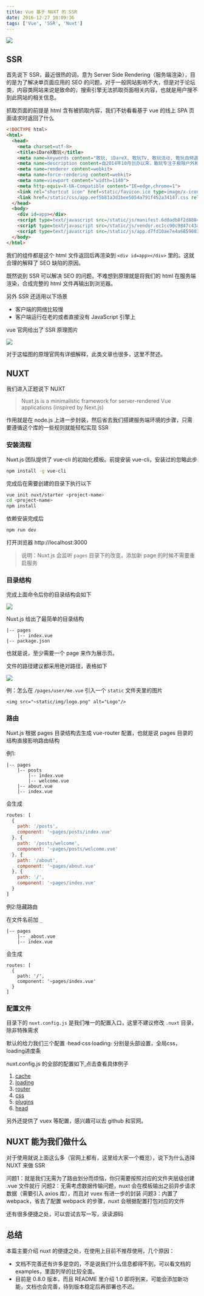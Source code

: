 ```yaml
---
title: Vue 基于 NUXT 的 SSR
date: 2016-12-27 10:09:36
tags: ['Vue', 'SSR', 'Nuxt']
---
```


![](/uploads/vue-nuxt-ssr1.png)

<!--more-->

## SSR

首先说下 SSR，最近很热的词，意为 Server Side Rendering（服务端渲染），目的是为了解决单页面应用的 SEO 的问题，对于一般网站影响不大，但是对于论坛类，内容类网站来说是致命的，搜索引擎无法抓取页面相关内容，也就是用户搜不到此网站的相关信息。

抓取页面的前提是 html 含有被抓取内容，我们不妨看看基于 vue 的线上 SPA 页面请求时返回了什么

```html
<!DOCTYPE html>
<html>
  <head>
    <meta charset=utf-8>
    <title>iDareX敢玩</title>
    <meta name=keywords content="敢玩, iDareX, 敢玩TV, 敢玩活动, 敢玩自频道, 敢玩主题, 户外, 极限运动, 周边游, 探险, 时尚, 新潮, 运动视频, 体育, 新奇, 生活方式, 刺激, 惊险, 户外装备, 达人, 90后">
    <meta name=description content=自2014年10月创办以来，敢玩专注于极限户外和娱乐体育。从顽童、玩具、玩法三个方面，产出更专注于‘玩’的内容，已打造了一系列深受喜爱的娱乐体育真人秀和引爆网络的运动视频。!>
    <meta name=renderer content=webkit>
    <meta name=force-rendering content=webkit>
    <meta name=viewport content="width=1140">
    <meta http-equiv=X-UA-Compatible content="IE=edge,chrome=1">
    <link rel="shortcut icon" href=static/favicon.ico type=image/x-icon>
    <link href=/static/css/app.eef5b81a3d1bee5054a791f452a34147.css rel=stylesheet>
  </head>
  <body>
    <div id=app></div>
    <script type=text/javascript src=/static/js/manifest.6d0adb8f2d8884be1c03.js></script>
    <script type=text/javascript src=/static/js/vendor.ec1cc90c9847c434ba7d.js></script>
    <script type=text/javascript src=/static/js/app.d7fd10ae7e4a68598037.js></script>
  </body>
</html>
```

我们的组件都是这个 html 文件返回后再渲染到 `<div id=app></div>` 里的。这就合理的解释了 SEO 缺陷的原因。

既然说到 SSR 可以解决 SEO 的问题，不难想到原理就是将我们的 html 在服务端渲染，合成完整的 html 文件再输出到浏览器。

另外 SSR 还适用以下场景

* 客户端的网络比较慢
* 客户端运行在老的或者直接没有 JavaScript 引擎上

vue 官网给出了 SSR 原理图片

![](/uploads/vue-nuxt-ssr2.png)

对于这幅图的原理官网有详细解释，此类文章也很多，这里不赘述。

## NUXT

我们进入正题说下 NUXT

> Nuxt.js is a minimalistic framework for server-rendered Vue applications (inspired by Next.js)

作用就是在 node.js 上进一步封装，然后省去我们搭建服务端环境的步骤，只需要遵循这个库的一些规则就能轻松实现 SSR

### 安装流程

Nuxt.js 团队提供了 vue-cli 的初始化模板。前提安装 vue-cli，安装过的忽略此步

```bash
npm install -g vue-cli
```

完成后在需要创建的目录下执行以下

```bash
vue init nuxt/starter <project-name>
cd <project-name>
npm install
```

依赖安装完成后

```bash
npm run dev
```

打开浏览器 http://localhost:3000

> 说明：Nuxt.js 会监听 `pages` 目录下的改变，添加新 page 的时候不需要重启服务

### 目录结构

完成上面命令后你的目录结构会如下

![](/uploads/vue-nuxt-ssr3.png)

Nuxt.js 给出了最简单的目录结构

```
|-- pages
    |-- index.vue
|-- package.json
```

也就是说，至少需要一个 page 来作为展示页。

文件的路径建议都采用绝对路径，表格如下

![](/uploads/vue-nuxt-ssr4.png)

例：怎么在 `/pages/user/me.vue` 引入一个 `static` 文件夹里的图片

```
<img src="~static/img/logo.png" alt="Logo"/>
```

### 路由

Nuxt.js 根据 pages 目录结构去生成 vue-router 配置，也就是说 pages 目录的结构直接影响路由结构

例1:

```
|-- pages
    |-- posts
        |-- index.vue
        |-- welcome.vue
    |-- about.vue
    |-- index.vue
```

会生成

```js
routes: [
  {
    path: '/posts',
    component: '~pages/posts/index.vue'
  }, {
    path: '/posts/welcome',
    component: '~pages/posts/welcome.vue'
  }, {
    path: '/about',
    component: '~pages/about.vue'
  }, {
    path: '/',
    component: '~pages/index.vue'
  }
]
```

例2:隐藏路由

在文件名前加 `_`

```
|-- pages
    |-- _about.vue
    |-- index.vue
```

会生成

```
routes: [
  {
    path: '/',
    component: '~pages/index.vue'
  }
]
```

### 配置文件

目录下的 `nuxt.config.js` 是我们唯一的配置入口，这里不建议修改 `.nuxt` 目录，除非特殊需求

默认的给力我们三个配置 ·head·css·loading· 分别是头部设置，全局css，loading进度条

nuxt.config.js 的全部的配置如下,点击查看具体例子

1. [cache](https://nuxtjs.org/examples/cached-components)
2. [loading](https://nuxtjs.org/examples/custom-loading)
3. [router](https://nuxtjs.org/examples/custom-routes)
4. [css](https://nuxtjs.org/examples/global-css)
5. [plugins](https://nuxtjs.org/examples/plugins)
6. [head](https://nuxtjs.org/examples/seo-html-head)

另外还提供了 vuex 等配置，感兴趣可以去 github 和官网。

## NUXT 能为我们做什么

对于使用就说上面这么多（官网上都有，这里给大家一个概览），说下为什么选择 NUXT 来做 SSR

问题1：就是我们无需为了路由划分而烦恼，你只需要按照对应的文件夹层级创建 .vue 文件就行
问题2：无需考虑数据传输问题，nuxt 会在模板输出之前异步请求数据（需要引入 axios 库），而且对 vuex 有进一步的封装
问题3：内置了 webpack，省去了配置 webpack 的步骤，nuxt 会根据配置打包对应的文件

还有很多便捷之处，可以尝试去写一写，读读源码

## 总结

本篇主要介绍 nuxt 的便捷之处，在使用上目前不推荐使用，几个原因：

* 文档不完善还有许多是空的，不是说我们什么信息都得不到，可以看文档的 examples，里面列举的比较全面。
* 目前是 0.8.0 版本，而且 README 里介绍 1.0 即将到来，可能会添加新功能，文档也会完善，待到版本稳定后再部署也不迟。
